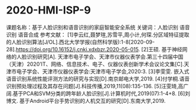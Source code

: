 # 2020-HMI-ISP-9
课题名称：基于人脸识别和语音识别的家庭智能安全系统
关键词：人脸识别 语音识别 语音合成
参考文献：
[1]李云红,聂梦瑄,苏雪平,周小计,何琛.分区域特征提取的人脸识别算法[J/OL].西北大学学报(自然科学版):1-8[2020-09-28].https://doi.org/10.16152/j.cnki.xdxbzr.2020-05-015.
[2]王硕. 基于神经网络的人脸识别研究[A]. 天津市电子学会、天津市仪器仪表学会.第三十四届中国（天津）2020’IT、网络、信息技术、电子、仪器仪表创新学术会议论文集[C].天津市电子学会、天津市仪器仪表学会:天津市电子学会,2020:3.
[3]李雯雯. 嵌入式语音识别系统性能评测方法的研究与实现[D].南京邮电大学,2019.
[4]付学桐.语音识别预处理过程及其存在问题[J].科技传播,2019,11(08):135-136.
[5]汪雯琦,高广阔.基于PCA和SVM分类的跨年龄人脸识别[J].计算机时代,2019(07):1-4+8.
[6]刘博文. 基于Android平台手势识别的人机交互的研究[D].东南大学,2019.
